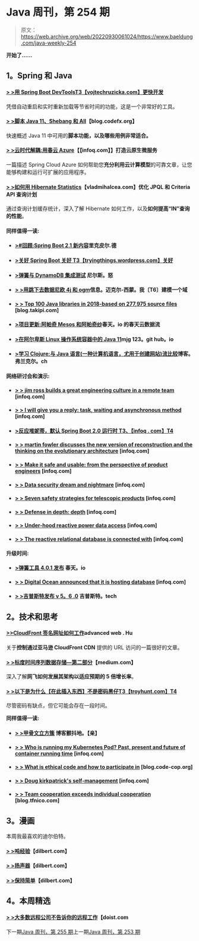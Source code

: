 # Java 周刊，第 254 期

> 原文：<https://web.archive.org/web/20220930061024/https://www.baeldung.com/java-weekly-254>

**开始了……**

## **1。Spring 和 Java**

#### [**> >用 Spring Boot DevTools**T3【vojtechruzicka.com】更快开发](https://web.archive.org/web/20221128055101/https://www.vojtechruzicka.com/spring-boot-devtools/)

凭借自动重启和实时重新加载等节省时间的功能，这是一个非常好的工具。

#### [**> >脚本 Java 11、Shebang 和 All**](https://web.archive.org/web/20221128055101/https://blog.codefx.org/java/scripting-java-shebang/)【blog.codefx.org】

快速概述 Java 11 中可用的**脚本功能，以及哪些用例非常适合。**

#### [**> >云时代解耦:用春云 Azure**](https://web.archive.org/web/20221128055101/https://www.infoq.com/articles/spring-cloud-azure)【【infoq.com】】打造云原生微服务

一篇描述 Spring Cloud Azure 如何帮助您**充分利用云计算模型**的可靠文章，让您能够构建和运行可扩展的应用程序。

#### [**> >如何用 Hibernate Statistics**](https://web.archive.org/web/20221128055101/https://vladmihalcea.com/optimize-jpql-criteria-api-query-plans-hibernate-statistics/)【vladmihalcea.com】优化 JPQL 和 Criteria API 查询计划

通过查询计划缓存统计，深入了解 Hibernate 如何工作，以及**如何提高“IN”查询的性能**。

#### **同样值得一读:**

*   #### [**>#回顾:Spring Boot 2.1 新内容**](https://web.archive.org/web/20221128055101/https://rieckpil.de/review-whats-new-in-spring-boot-2-1/)里克皮尔.德

*   #### [**>关好 Spring Boot** 关好 T3【tryingthings.wordpress.com】关好](https://web.archive.org/web/20221128055101/https://tryingthings.wordpress.com/2018/11/01/switch-off-spring-boot-security-for-good/)

*   #### [**>弹簧与 DynamoDB 集成测试**](https://web.archive.org/web/20221128055101/https://niels.nu/blog/2018/spring-dynamodb-integration-testing.html) 尼尔斯。怒

*   #### [**> >用跳下去数据尼欧 4j 和 ogm**](https://web.archive.org/web/20221128055101/https://info.michael-simons.eu/2018/11/02/modeling-a-domain-with-spring-data-neo4j-and-ogm/)信息。迈克尔-西蒙。我〔T6〕建模一个域

*   #### [**> > Top 100 Java libraries in 2018-based on 277,975 source files**](https://web.archive.org/web/20221128055101/https://blog.takipi.com/the-top-100-java-libraries-in-2018-based-on-277975-source-files/) [blog.takipi.com]

*   #### [**>项目更新:阿帕奇 Mesos 和阿帕奇纱**](https://web.archive.org/web/20221128055101/https://spring.io/blog/2018/11/01/project-update-spring-cloud-data-flow-for-apache-mesos-and-apache-yarn)春天。io 的春天云数据流

*   #### [**>在阿尔卑斯 Linux 操作系统容器中的 Java 11**](https://web.archive.org/web/20221128055101/https://mjg123.github.io/2018/11/05/alpine-jdk11-images.html)mjg 123。git hub。io

*   #### [**>学习 Clojure:与 Java 语言(一种计算机语言，尤用于创建网站)流比较**](https://web.archive.org/web/20221128055101/https://blog.frankel.ch/learning-clojure/5/)博客。弗兰克尔。ch

#### **网络研讨会和演示:**

*   #### [**> > jim ross builds a great engineering culture in a remote team**](https://web.archive.org/web/20221128055101/https://www.infoq.com/podcasts/engineering-culture-remote-teams) [infoq.com]

*   #### [**> > I will give you a reply: task, waiting and asynchronous method**](https://web.archive.org/web/20221128055101/https://www.infoq.com/presentations/asynchronous-methods-task) [infoq.com]

*   #### [**>反应堆妮蒂，默认 Spring Boot 2.0 运行时** T3、【infoq . com】T4](https://web.archive.org/web/20221128055101/https://www.infoq.com/presentations/netty-spring-boot-2)

*   #### [**> > martin fowler discusses the new version of reconstruction and the thinking on the evolutionary architecture**](https://web.archive.org/web/20221128055101/https://www.infoq.com/podcasts/refactoring-evolutionary-architecture) [infoq.com]

*   #### [**> > Make it safe and usable: from the perspective of product engineers**](https://web.archive.org/web/20221128055101/https://www.infoq.com/presentations/database-encryption-detection-tools) [infoq.com]

*   #### [**> > Data security dream and nightmare**](https://web.archive.org/web/20221128055101/https://www.infoq.com/presentations/security-data-breach) [infoq.com]

*   #### [**> > Seven safety strategies for telescopic products**](https://web.archive.org/web/20221128055101/https://www.infoq.com/presentations/security-2018) [infoq.com]

*   #### [**> > Defense in depth: depth**](https://web.archive.org/web/20221128055101/https://www.infoq.com/presentations/defense-in-depth) [infoq.com]

*   #### [**> > Under-hood reactive power data access**](https://web.archive.org/web/20221128055101/https://www.infoq.com/presentations/spring-data-5-reactive-driver) [infoq.com]

*   #### [**> > The reactive relational database is connected with**](https://web.archive.org/web/20221128055101/https://www.infoq.com/presentations/r2dbc) [infoq.com]

**升级时间:**

*   #### [**>弹簧工具 4.0.1 发布**](https://web.archive.org/web/20221128055101/https://spring.io/blog/2018/11/01/spring-tools-4-0-1-released) 春天。io

*   #### [**> > Digital Ocean announced that it is hosting database**](https://web.archive.org/web/20221128055101/https://www.infoq.com/news/2018/11/digitalocean-managed-databases) [infoq.com]

*   #### [**> >吉普斯特发布 v 5。6 .0**](https://web.archive.org/web/20221128055101/https://www.jhipster.tech/2018/11/02/jhipster-release-5.6.0.html) 吉普斯特。tech

## **2。技术和思考**

#### [**>>CloudFront 签名网址如何工作**](https://web.archive.org/web/20221128055101/https://advancedweb.hu/2018/11/06/cloudfront_signed_urls/)advanced web . Hu

关于**控制通过亚马逊 CloudFront CDN** 提供的 URL 访问的一篇很好的文章。

#### [**> >标度时间序列数据存储—第二部分**](https://web.archive.org/web/20221128055101/https://medium.com/@NetflixTechBlog/scaling-time-series-data-storage-part-ii-d67939655586)【medium.com】

深入了解**网飞如何发展其架构以适应预期的 5 倍增长率**。

#### [**> >以下是为什么【在此插入东西】不是密码黑仔**T3【troyhunt.com】T4](https://web.archive.org/web/20221128055101/https://www.troyhunt.com/heres-why-insert-thing-here-is-not-a-password-killer/)

尽管密码有缺点，但它可能会存在一段时间。

**同样值得一读:**

*   #### [**> >甲骨文立方簇**](https://web.archive.org/web/20221128055101/http://blog.tremblay.pro/2018/11/oke.html) 博客颤抖地。【亲】

*   #### [**> > Who is running my Kubernetes Pod? Past, present and future of container running time**](https://web.archive.org/web/20221128055101/https://www.infoq.com/articles/container-runtimes-kubernetes) [infoq.com]

*   #### [**> > What is ethical code and how to participate in**](https://web.archive.org/web/20221128055101/https://blog.code-cop.org/2018/11/what-is-ethical-coding.html) [blog.code-cop.org]

*   #### [**> > Doug kirkpatrick's self-management**](https://web.archive.org/web/20221128055101/https://www.infoq.com/news/2018/11/kirkpatrick-self-management) [infoq.com]

*   #### [**> > Team cooperation exceeds individual cooperation**](https://web.archive.org/web/20221128055101/https://blog.tfnico.com/2018/11/working-in-teams-over-working-as.html) [blog.tfnico.com]

## **3。漫画**

本周我最喜欢的迪尔伯特。

#### [**> >吨经验**](https://web.archive.org/web/20221128055101/http://dilbert.com/strip/2018-11-07)【dilbert.com】

#### [**> >扬声器**](https://web.archive.org/web/20221128055101/http://dilbert.com/strip/2018-11-06)【dilbert.com】

#### [**> >保持简单**](https://web.archive.org/web/20221128055101/http://dilbert.com/strip/2011-09-01)【dilbert.com】

## **4。本周精选**

#### [> >大多数远程公司不告诉你的远程工作](https://web.archive.org/web/20221128055101/https://doist.com/blog/remote-work-mental-health/)【doist.com

下一期[Java 周刊，第 255 期](/web/20221128055101/https://www.baeldung.com/java-weekly-255)上一期[Java 周刊，第 253 期](/web/20221128055101/https://www.baeldung.com/java-weekly-253)